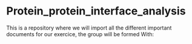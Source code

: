 # Protein_protein_interface_analysis
This is a repository where we will import all the different important documents for our exercice, the group will be formed With:
